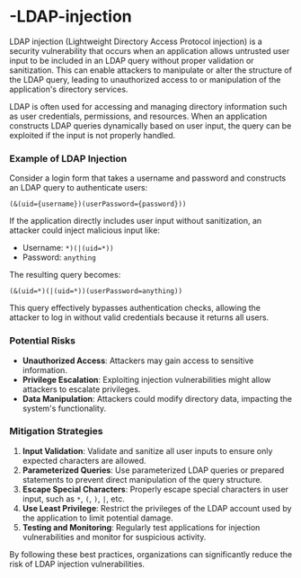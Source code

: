 # -LDAP-injection
LDAP injection (Lightweight Directory Access Protocol injection) is a security vulnerability that occurs when an application allows untrusted user input to be included in an LDAP query without proper validation or sanitization. This can enable attackers to manipulate or alter the structure of the LDAP query, leading to unauthorized access to or manipulation of the application's directory services.

LDAP is often used for accessing and managing directory information such as user credentials, permissions, and resources. When an application constructs LDAP queries dynamically based on user input, the query can be exploited if the input is not properly handled.

### Example of LDAP Injection

Consider a login form that takes a username and password and constructs an LDAP query to authenticate users:

```plaintext
(&(uid={username})(userPassword={password}))
```

If the application directly includes user input without sanitization, an attacker could inject malicious input like:

* Username: `*)(|(uid=*))`
* Password: `anything`

The resulting query becomes:

```plaintext
(&(uid=*)(|(uid=*))(userPassword=anything))
```

This query effectively bypasses authentication checks, allowing the attacker to log in without valid credentials because it returns all users.

### Potential Risks

* **Unauthorized Access**: Attackers may gain access to sensitive information.
* **Privilege Escalation**: Exploiting injection vulnerabilities might allow attackers to escalate privileges.
* **Data Manipulation**: Attackers could modify directory data, impacting the system's functionality.

### Mitigation Strategies

1. **Input Validation**: Validate and sanitize all user inputs to ensure only expected characters are allowed.
2. **Parameterized Queries**: Use parameterized LDAP queries or prepared statements to prevent direct manipulation of the query structure.
3. **Escape Special Characters**: Properly escape special characters in user input, such as `*`, `(`, `)`, `|`, etc.
4. **Use Least Privilege**: Restrict the privileges of the LDAP account used by the application to limit potential damage.
5. **Testing and Monitoring**: Regularly test applications for injection vulnerabilities and monitor for suspicious activity.

By following these best practices, organizations can significantly reduce the risk of LDAP injection vulnerabilities.
